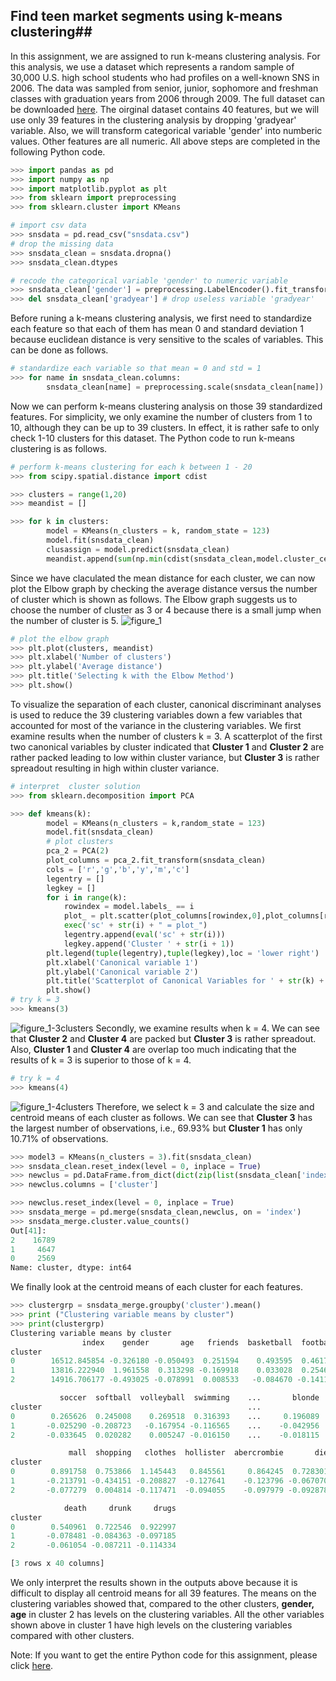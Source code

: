 ## Find teen market segments using k-means clustering##

In this assignment, we are assigned to run k-means clustering analysis. For this analysis, we use a dataset which represents a random sample of 30,000 U.S. high school students who had profiles on a well-known SNS in 2006. The data was sampled from senior, junior, sophomore and freshman classes with graduation years from 2006 through 2009. The full dataset can be downloaded [here](https://github.com/debinqiu/ML_Course/blob/master/Week_4/snsdata.csv). The oirginal dataset contains 40 features, but we will use only 39 features in the clustering analysis by dropping 'gradyear' variable. Also, we will transform categorical variable 'gender' into numberic values. Other features are all numeric. All above steps are completed in the following Python code. 
```python
>>> import pandas as pd
>>> import numpy as np
>>> import matplotlib.pyplot as plt
>>> from sklearn import preprocessing
>>> from sklearn.cluster import KMeans

# import csv data
>>> snsdata = pd.read_csv("snsdata.csv")
# drop the missing data
>>> snsdata_clean = snsdata.dropna()
>>> snsdata_clean.dtypes

# recode the categorical variable 'gender' to numeric variable
>>> snsdata_clean['gender'] = preprocessing.LabelEncoder().fit_transform(snsdata_clean['gender'])
>>> del snsdata_clean['gradyear'] # drop useless variable 'gradyear'
```

Before runing a k-means clustering analysis, we first need to standardize each feature so that each of them has mean 0 and standard deviation 1 because euclidean distance is very sensitive to the scales of variables. This can be done as follows.
```python
# standardize each variable so that mean = 0 and std = 1
>>> for name in snsdata_clean.columns:
        snsdata_clean[name] = preprocessing.scale(snsdata_clean[name]).astype('float64')
```

Now we can perform k-means clustering analysis on those 39 standardized features. For simplicity, we only examine the number of clusters from 1 to 10, although they can be up to 39 clusters. In effect, it is rather safe to only check 1-10 clusters for this dataset. The Python code to run k-means clustering is as follows.
```python
# perform k-means clustering for each k between 1 - 20   
>>> from scipy.spatial.distance import cdist

>>> clusters = range(1,20)
>>> meandist = []

>>> for k in clusters:
        model = KMeans(n_clusters = k, random_state = 123)
        model.fit(snsdata_clean)
        clusassign = model.predict(snsdata_clean)
        meandist.append(sum(np.min(cdist(snsdata_clean,model.cluster_centers_,'euclidean'), axis = 1))/snsdata_clean.shape[0])
```
Since we have claculated the mean distance for each cluster, we can now plot the Elbow graph by checking the average distance versus the number of cluster which is shown as follows. The Elbow graph suggests us to choose the number of cluster as 3 or 4 because there is a small jump when the number of cluster is 5. 
![figure_1](https://cloud.githubusercontent.com/assets/16762941/13307691/2215d220-db3b-11e5-8ef1-342db76203aa.png)
```python
# plot the elbow graph    
>>> plt.plot(clusters, meandist)
>>> plt.xlabel('Number of clusters')
>>> plt.ylabel('Average distance')
>>> plt.title('Selecting k with the Elbow Method')
>>> plt.show()
```

To visualize the separation of each cluster, canonical discriminant analyses is used to reduce the 39 clustering variables down a few variables that accounted for most of the variance in the clustering variables. We first examine results when the number of clusters k = 3. A scatterplot of the first two canonical variables by cluster indicated that **Cluster 1** and **Cluster 2** are rather packed leading to low within cluster variance, but **Cluster 3** is rather spreadout resulting in high within cluster variance. 
```python
# interpret  cluster solution
>>> from sklearn.decomposition import PCA

>>> def kmeans(k):
        model = KMeans(n_clusters = k,random_state = 123)
        model.fit(snsdata_clean)
        # plot clusters
        pca_2 = PCA(2)
        plot_columns = pca_2.fit_transform(snsdata_clean)
        cols = ['r','g','b','y','m','c']
        legentry = []
        legkey = []
        for i in range(k):
            rowindex = model.labels_ == i
            plot_ = plt.scatter(plot_columns[rowindex,0],plot_columns[rowindex,1], c = cols[i],)
            exec('sc' + str(i) + " = plot_")
            legentry.append(eval('sc' + str(i)))
            legkey.append('Cluster ' + str(i + 1))
        plt.legend(tuple(legentry),tuple(legkey),loc = 'lower right')
        plt.xlabel('Canonical variable 1')
        plt.ylabel('Canonical variable 2')
        plt.title('Scatterplot of Canonical Variables for ' + str(k) + ' Clusters')
        plt.show() 
# try k = 3 
>>> kmeans(3)
```
![figure_1-3clusters](https://cloud.githubusercontent.com/assets/16762941/13307696/26039174-db3b-11e5-91db-2ab48cc1b774.png)
Secondly, we examine results when k = 4. We can see that **Cluster 2** and **Cluster 4** are packed but **Cluster 3** is rather spreadout. Also, **Cluster 1** and **Cluster 4** are overlap too much indicating that the results of k = 3 is superior to those of k = 4. 
```python
# try k = 4 
>>> kmeans(4)
```
![figure_1-4clusters](https://cloud.githubusercontent.com/assets/16762941/13307699/27dde422-db3b-11e5-9784-d3fa5b146771.png)
Therefore, we select k = 3 and calculate the size and centroid means of each cluster as follows. We can see that **Cluster 3** has the largest number of observations, i.e., 69.93% but **Cluster 1** has only 10.71% of observations. 
```python
>>> model3 = KMeans(n_clusters = 3).fit(snsdata_clean)
>>> snsdata_clean.reset_index(level = 0, inplace = True)
>>> newclus = pd.DataFrame.from_dict(dict(zip(list(snsdata_clean['index']),list(model3.labels_))),orient = 'index')
>>> newclus.columns = ['cluster']

>>> newclus.reset_index(level = 0, inplace = True)
>>> snsdata_merge = pd.merge(snsdata_clean,newclus, on = 'index')
>>> snsdata_merge.cluster.value_counts()
Out[41]: 
2    16789
1     4647
0     2569
Name: cluster, dtype: int64
```
We finally look at the centroid means of each cluster for each features. 
```python
>>> clustergrp = snsdata_merge.groupby('cluster').mean()
>>> print ("Clustering variable means by cluster")
>>> print(clustergrp)
Clustering variable means by cluster
                index    gender       age   friends  basketball  football  \
cluster                                                                     
0        16512.845854 -0.326180 -0.050493  0.251594    0.493595  0.461757   
1        13816.222940  1.961558  0.313298 -0.169918    0.033028  0.254605   
2        14916.706177 -0.493025 -0.078991  0.008533   -0.084670 -0.141128   

           soccer  softball  volleyball  swimming    ...       blonde  \
cluster                                              ...                
0        0.265626  0.245008    0.269518  0.316393    ...     0.196089   
1       -0.025290 -0.208723   -0.167954 -0.116565    ...    -0.042956   
2       -0.033645  0.020282    0.005247 -0.016150    ...    -0.018115   

             mall  shopping   clothes  hollister  abercrombie       die  \
cluster                                                                   
0        0.891758  0.753866  1.145443   0.845561     0.864245  0.728301   
1       -0.213791 -0.434151 -0.208827  -0.127641    -0.123796 -0.067070   
2       -0.077279  0.004814 -0.117471  -0.094055    -0.097979 -0.092878   

            death     drunk     drugs  
cluster                                
0        0.540961  0.722546  0.922997  
1       -0.078481 -0.084363 -0.097185  
2       -0.061054 -0.087211 -0.114334  

[3 rows x 40 columns]
```
We only interpret the results shown in the outputs above because it is difficult to display all centroid means for all 39 features. The means on the clustering variables showed that, compared to the other clusters, **gender, age** in cluster 2 has levels on the clustering variables. All the other variables shown above in cluster 1 have high levels on the clustering variables compared with other clusters.    


Note: If you want to get the entire Python code for this assignment, please click [here](https://github.com/debinqiu/ML_Course/blob/master/Week_4/KMeansClustering.py).
